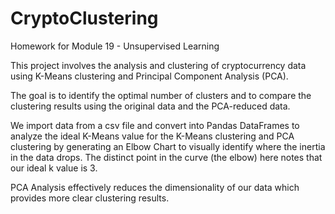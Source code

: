 # CryptoClustering
Homework for Module 19 - Unsupervised Learning

This project involves the analysis and clustering of cryptocurrency data using K-Means clustering and Principal Component Analysis (PCA).

The goal is to identify the optimal number of clusters and to compare the clustering results using the original data and the PCA-reduced data.

We import data from a csv file and convert into Pandas DataFrames to analyze the ideal K-Means value for the K-Means clustering and PCA clustering by generating an Elbow Chart to visually identify where the inertia in the data drops. The distinct point in the curve (the elbow) here notes that our ideal k value is 3.

PCA Analysis effectively reduces the dimensionality of our data which provides more clear clustering results.